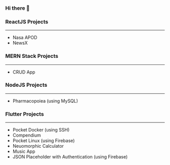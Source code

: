 ### Hi there 👋

### ReactJS Projects
------------
- Nasa APOD
- NewsX

### MERN Stack Projects
------------
- CRUD App

### NodeJS Projects
------------
- Pharmacopoiea (using MySQL)

### Flutter Projects
------------
- Pocket Docker (using SSH)
- Compendium
- Pocket Linux (using Firebase)
- Neuomorphic Calculator
- Music App
- JSON Placeholder with Authentication (using Firebase)
